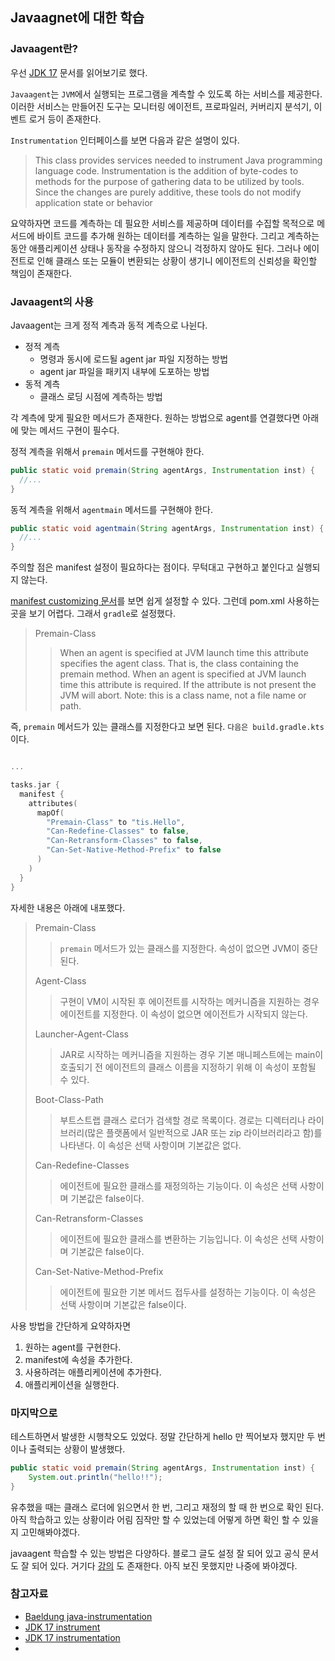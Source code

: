 ## Javaagnet에 대한 학습



### Javaagent란?

우선 [JDK 17](https://docs.oracle.com/en/java/javase/17/docs/api/java.instrument/java/lang/instrument/package-summary.html) 문서를 읽어보기로 했다.

`Javaagent`는 `JVM`에서 실행되는 프로그램을 계측할 수 있도록 하는 서비스를 제공한다. 
이러한 서비스는 만들어진 도구는 모니터링 에이전트, 프로파일러, 커버리지 분석기, 이벤트 로거 등이 존재한다.

`Instrumentation` 인터페이스를 보면 다음과 같은 설명이 있다.

> This class provides services needed to instrument Java programming language code. 
> Instrumentation is the addition of byte-codes to methods for the purpose of gathering data to be utilized by tools. 
> Since the changes are purely additive, these tools do not modify application state or behavior

요약하자면 코드를 계측하는 데 필요한 서비스를 제공하며 데이터를 수집할 목적으로 메서드에 바이트 코드를 추가해 원하는 데이터를 계측하는 일을 말한다.
그리고 계측하는 동안 애플리케이션 상태나 동작을 수정하지 않으니 걱정하지 않아도 된다.
그러나 에이전트로 인해 클래스 또는 모듈이 변환되는 상황이 생기니 에이전트의 신뢰성을 확인할 책임이 존재한다.

### Javaagent의 사용

Javaagent는 크게 정적 계측과 동적 계측으로 나뉜다.

- 정적 계측
  - 명령과 동시에 로드될 agent jar 파일 지정하는 방법
  - agent jar 파일을 패키지 내부에 도포하는 방법
- 동적 계측
  - 클래스 로딩 시점에 계측하는 방법

각 계측에 맞게 필요한 메서드가 존재한다.
원하는 방법으로 agent를 연결했다면 아래에 맞는 메서드 구현이 필수다.

정적 계측을 위해서 `premain` 메서드를 구현해야 한다.

```java
public static void premain(String agentArgs, Instrumentation inst) {
  //...
}
```

동적 계측을 위해서 `agentmain` 메서드를 구현해야 한다.

```java
public static void agentmain(String agentArgs, Instrumentation inst) {
  //...
}
```

주의할 점은 manifest 설정이 필요하다는 점이다. 무턱대고 구현하고 붙인다고 실행되지 않는다.

[manifest customizing 문서](https://maven.apache.org/plugins/maven-jar-plugin/examples/manifest-customization.html)를 보면 쉽게 설정할 수 있다.
그런데 pom.xml 사용하는 곳을 보기 어렵다. 그래서 `gradle`로 설정했다.

> Premain-Class
> 
>> When an agent is specified at JVM launch time this attribute specifies the agent class. That is, the class containing the premain method. When an agent is specified at JVM launch time this attribute is required. If the attribute is not present the JVM will abort. Note: this is a class name, not a file name or path.

즉, `premain` 메서드가 있는 클래스를 지정한다고 보면 된다. `다음은 build.gradle.kts`이다.

```kotlin

...

tasks.jar {
  manifest {
    attributes(
      mapOf(
        "Premain-Class" to "tis.Hello",
        "Can-Redefine-Classes" to false,
        "Can-Retransform-Classes" to false,
        "Can-Set-Native-Method-Prefix" to false
      )
    )
  }
}
```

자세한 내용은 아래에 내포했다.

> Premain-Class
>> `premain` 메서드가 있는 클래스를 지정한다. 속성이 없으면 JVM이 중단된다.
>
> Agent-Class
>> 구현이 VM이 시작된 후 에이전트를 시작하는 메커니즘을 지원하는 경우 에이전트를 지정한다. 이 속성이 없으면 에이전트가 시작되지 않는다.
>
> Launcher-Agent-Class
>> JAR로 시작하는 메커니즘을 지원하는 경우 기본 매니페스트에는 main이 호출되기 전 에이전트의 클래스 이름을 지정하기 위해 이 속성이 포함될 수 있다.
>
> Boot-Class-Path
>> 부트스트랩 클래스 로더가 검색할 경로 목록이다. 경로는 디렉터리나 라이브러리(많은 플랫폼에서 일반적으로 JAR 또는 zip 라이브러리라고 함)를 나타낸다. 이 속성은 선택 사항이며 기본값은 없다.
>
> Can-Redefine-Classes
>> 에이전트에 필요한 클래스를 재정의하는 기능이다. 이 속성은 선택 사항이며 기본값은 false이다.
>
> Can-Retransform-Classes
>> 에이전트에 필요한 클래스를 변환하는 기능입니다. 이 속성은 선택 사항이며 기본값은 false이다.
>
> Can-Set-Native-Method-Prefix
>> 에이전트에 필요한 기본 메서드 접두사를 설정하는 기능이다. 이 속성은 선택 사항이며 기본값은 false이다.


사용 방법을 간단하게 요약하자면

1. 원하는 agent를 구현한다.
2. manifest에 속성을 추가한다.
3. 사용하려는 애플리케이션에 추가한다.
4. 애플리케이션을 실행한다.

### 마지막으로

테스트하면서 발생한 시행착오도 있었다. 
정말 간단하게 hello 만 찍어보자 했지만 두 번이나 출력되는 상황이 발생했다.

```java
public static void premain(String agentArgs, Instrumentation inst) {
    System.out.println("hello!!");
}
```

유추했을 때는 클래스 로더에 읽으면서 한 번, 그리고 재정의 할 때 한 번으로 확인 된다. 
아직 학습하고 있는 상황이라 어림 짐작만 할 수 있었는데 어떻게 하면 확인 할 수 있을지 고민해봐야겠다.


javaagent 학습할 수 있는 방법은 다양하다. 블로그 글도 설정 잘 되어 있고 공식 문서도 잘 되어 있다.
거기다 [강의](https://www.inflearn.com/course/the-java-code-manipulation) 도 존재한다.
아직 보진 못했지만 나중에 봐야겠다.

### 참고자료

- [Baeldung java-instrumentation](https://www.baeldung.com/java-instrumentation)
- [JDK 17 instrument](https://docs.oracle.com/en/java/javase/17/docs/api/java.instrument/java/lang/instrument/package-summary.html)
- [JDK 17 instrumentation](https://docs.oracle.com/en/java/javase/17/docs/api/java.instrument/java/lang/instrument/Instrumentation.html)
- 